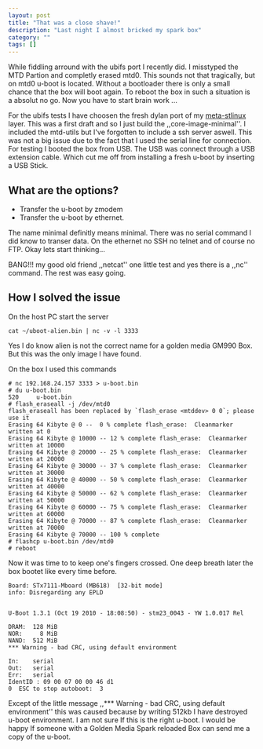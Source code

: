 ```yaml
---
layout: post
title: "That was a close shave!"
description: "Last night I almost bricked my spark box"
category: ""
tags: []
---
```


While fiddling arround with the ubifs port I recently did. I misstyped the MTD Partion and completly erased mtd0. This sounds not that tragically, but on mtd0 u-boot is located. Without a bootloader there is only a small chance that the box will boot again. To reboot the box in such a situation is a absolut no go. Now you have to start brain work ...


For the ubifs tests I have choosen the fresh dylan port of my [meta-stlinux](https://github.com/project-magpie/meta-stlinux/tree/dylan) layer. This was a first draft and so I just build the ,,core-image-minimal''. I included the mtd-utils but I've forgotten to include a ssh server aswell. This was not a big issue due to the fact that I used the serial line for connection. For testing I booted the box from USB. The USB was connect through a USB extension cable. Which cut me off from installing a fresh u-boot by inserting a USB Stick.

What are the options?
---------------------

 - Transfer the u-boot by zmodem
 - Transfer the u-boot by ethernet.

The name minimal definitly means minimal. There was no serial command I did know to transer data. On the ethernet no SSH no telnet and of course no FTP. Okay lets start thinking...

BANG!!! my good old friend ,,netcat'' one little test and yes there is a ,,nc'' command. The rest was easy going.

How I solved the issue
----------------------

On the host PC start the server

    cat ~/uboot-alien.bin | nc -v -l 3333

Yes I do know alien is not the correct name for a golden media GM990 Box. But this was the only image I have found.

On the box I used this commands

    # nc 192.168.24.157 3333 > u-boot.bin
    # du u-boot.bin
    520     u-boot.bin
    # flash_eraseall -j /dev/mtd0
    flash_eraseall has been replaced by `flash_erase <mtddev> 0 0`; please use it
    Erasing 64 Kibyte @ 0 --  0 % complete flash_erase:  Cleanmarker written at 0
    Erasing 64 Kibyte @ 10000 -- 12 % complete flash_erase:  Cleanmarker written at 10000
    Erasing 64 Kibyte @ 20000 -- 25 % complete flash_erase:  Cleanmarker written at 20000
    Erasing 64 Kibyte @ 30000 -- 37 % complete flash_erase:  Cleanmarker written at 30000
    Erasing 64 Kibyte @ 40000 -- 50 % complete flash_erase:  Cleanmarker written at 40000
    Erasing 64 Kibyte @ 50000 -- 62 % complete flash_erase:  Cleanmarker written at 50000
    Erasing 64 Kibyte @ 60000 -- 75 % complete flash_erase:  Cleanmarker written at 60000
    Erasing 64 Kibyte @ 70000 -- 87 % complete flash_erase:  Cleanmarker written at 70000
    Erasing 64 Kibyte @ 70000 -- 100 % complete
    # flashcp u-boot.bin /dev/mtd0
    # reboot

Now it was time to to keep one's fingers crossed. One deep breath later the box bootet like every time before.

    Board: STx7111-Mboard (MB618)  [32-bit mode]
    info: Disregarding any EPLD


    U-Boot 1.3.1 (Oct 19 2010 - 18:08:50) - stm23_0043 - YW 1.0.017 Rel

    DRAM:  128 MiB
    NOR:     8 MiB
    NAND:  512 MiB
    *** Warning - bad CRC, using default environment

    In:    serial
    Out:   serial
    Err:   serial
    IdentID : 09 00 07 00 00 46 d1
    0  ESC to stop autoboot:  3

Except of the little message ,,*** Warning - bad CRC, using default environment'' this was caused because by writing 512kb I have destroyed u-boot environment. I am not sure If this is the right u-boot. I would be happy If someone with a Golden Media Spark reloaded Box can send me a copy of the u-boot.
